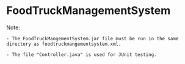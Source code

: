 # FoodTruckManagementSystem

Note:

	- The FoodTruckMangementSystem.jar file must be run in the same directory as foodtruckmangementsystem.xml.

	- The file "Controller.java" is used for JUnit testing.
